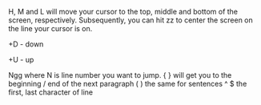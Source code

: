 H, M and L will move your cursor to the top, middle and bottom of the screen, respectively. Subsequently, you can hit zz to center the screen on the line your cursor is on.


<Ctrl>+D - down

<Ctrl>+U - up

Ngg where N is line number you want to jump.
{  } will get you to the beginning / end of the next paragraph
(  ) the same for sentences
^ $ the first, last character of line